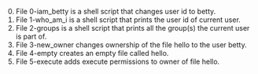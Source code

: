0. File 0-iam_betty is a shell script that changes user id to betty.
1. File 1-who_am_i is a shell script that prints the user id of current user.
2. File 2-groups is  a shell script that prints all the group(s) the current user is part of.
3. File 3-new_owner changes ownership of the file hello to the user betty.
4. File 4-empty creates an empty file called hello.
5. File 5-execute adds execute permissions to owner of file hello.

